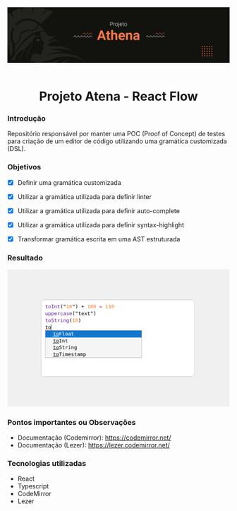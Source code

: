 <div align="center">
	<img src=".github/athena-project-cover.png" alt="Atena"/>
	<br/>
	<br/>
	<h1><strong>Projeto Atena - React Flow</strong></h1>
</div>

### Introdução
Repositório responsável por manter uma POC (Proof of Concept) de testes para criação de um editor de código utilizando uma gramática customizada (DSL).

### Objetivos
- [x] Definir uma gramática customizada
- [x] Utilizar a gramática utilizada para definir linter 
- [x] Utilizar a gramática utilizada para definir auto-complete 
- [x] Utilizar a gramática utilizada para definir syntax-highlight
- [x] Transformar gramática escrita em uma AST estruturada


### Resultado
<img src=".github/sample.png" alt="Exemplo"/>


### Pontos importantes ou Observações
- Documentação (Codemirror): https://codemirror.net/
- Documentação (Lezer): https://lezer.codemirror.net/

### Tecnologias utilizadas
- React
- Typescript
- CodeMirror
- Lezer  
